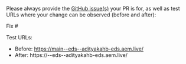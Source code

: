 Please always provide the [GitHub issue(s)](../issues) your PR is for, as well as test URLs where your change can be observed (before and after):

Fix #<gh-issue-id>

Test URLs:
- Before: https://main--eds--adityakahb-eds.aem.live/
- After: https://<branch>--eds--adityakahb-eds.aem.live/
